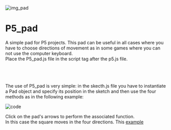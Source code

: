 ![img_pad](https://user-images.githubusercontent.com/111884001/196042111-e8ba5e25-8b45-493c-9ed4-bf2574bc3d4b.png)
# P5_pad
A simple pad for P5 projects. This pad can be useful in all cases where you have to choose directions of movement as in some games where you can not use the computer keyboard.</br>
Place the P5_pad.js file in the script tag after the p5.js file.</br></br>
<code><script src="p5.min.js"></script></code></br>
<code><script src="P5_pad.js"></script></code></br></br>
The use of P5_pad is very simple: in the skecth.js file you have to instantiate a Pad object and specify its position in the sketch and then use the four methods as in the following example:

![code](https://user-images.githubusercontent.com/111884001/196049669-33f27506-8ba3-42bf-abbf-e74c21b76549.png)

Click on the pad's arrows to perform the associated function.</br>
In this case the square moves in the four directions.
This <a href="https://jsitor.com/preview/QBO7hzEBa" target="_blank" rel="noopener noreferrer">example</a>
